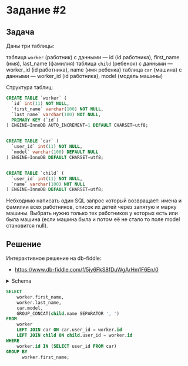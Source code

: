 # Задание #2

## Задача
Даны три таблицы:

таблица `worker` (работник) с данными — id (id работника), first_name (имя), last_name (фамилия)
таблица `child` (ребенок) с данными — worker_id (id работника), name (имя ребенка)
таблица `car` (машина) с данными — worker_id (id работника), model (модель машины)

Структура таблиц:

```sql
CREATE TABLE `worker` (
  `id` int(11) NOT NULL,
  `first_name` varchar(100) NOT NULL,
  `last_name` varchar(100) NOT NULL,
  PRIMARY KEY (`id`)
) ENGINE=InnoDB AUTO_INCREMENT=1 DEFAULT CHARSET=utf8;


CREATE TABLE `car` (
  `user_id` int(11) NOT NULL,
  `model` varchar(100) DEFAULT NULL
) ENGINE=InnoDB DEFAULT CHARSET=utf8;


CREATE TABLE `child` (
  `user_id` int(11) NOT NULL,
  `name` varchar(100) NOT NULL
) ENGINE=InnoDB DEFAULT CHARSET=utf8;
```

Небходимо написать один SQL запрос который возвращает: имена и фамилии всех работников, список их детей через запятую и марку машины. Выбрать нужно только тех работников у которых есть или была машина (если машина была и потом её не стало то поле model становится null).

## Решение

Интерактивное решение на db-fiddle:

* https://www.db-fiddle.com/f/5jy6FkS8fDuWgArHm1F6En/0

<details>
  <summary>Schema</summary>

  ```sql
SET GLOBAL sql_mode=(SELECT REPLACE(@@sql_mode,'ONLY_FULL_GROUP_BY',''));

CREATE TABLE `worker` (
  `id` int(11) NOT NULL AUTO_INCREMENT,
  `first_name` varchar(100) NOT NULL,
  `last_name` varchar(100) NOT NULL,
  PRIMARY KEY (`id`)
) ENGINE=InnoDB AUTO_INCREMENT=1 DEFAULT CHARSET=utf8;


CREATE TABLE `car` (
  `user_id` int(11) NOT NULL,
  `model` varchar(100) DEFAULT NULL
) ENGINE=InnoDB DEFAULT CHARSET=utf8;


CREATE TABLE `child` (
  `user_id` int(11) NOT NULL,
  `name` varchar(100) NOT NULL
) ENGINE=InnoDB DEFAULT CHARSET=utf8;

INSERT INTO `worker` (first_name, last_name) VALUES ('Ivan', 'Ivanov');
INSERT INTO `worker` (first_name, last_name) VALUES ('Petr', 'Petrov');
INSERT INTO `worker` (first_name, last_name) VALUES ('Irina', 'Irinova');
INSERT INTO `worker` (first_name, last_name) VALUES ('Dmitriy', 'Dmitriev');
INSERT INTO `worker` (first_name, last_name) VALUES ('Test5', 'Testov5');
INSERT INTO `worker` (first_name, last_name) VALUES ('Test6', 'Testov6');

INSERT INTO `car` (user_id, model) VALUES (1, NULL);
INSERT INTO `car` (user_id, model) VALUES (3, 'Lexus');
INSERT INTO `car` (user_id, model) VALUES (4, 'Lada');
INSERT INTO `car` (user_id, model) VALUES (5, 'Tesla');
INSERT INTO `car` (user_id, model) VALUES (6, 'Uaz');

INSERT INTO `child` (user_id, name) VALUES (1, 'Masha');
INSERT INTO `child` (user_id, name) VALUES (2, 'Grisha');
INSERT INTO `child` (user_id, name) VALUES (3, 'Kristina');
INSERT INTO `child` (user_id, name) VALUES (3, 'Danil');
INSERT INTO `child` (user_id, name) VALUES (4, 'Yulya');
INSERT INTO `child` (user_id, name) VALUES (6, 'Child6_1');
INSERT INTO `child` (user_id, name) VALUES (6, 'Child6_2');
INSERT INTO `child` (user_id, name) VALUES (6, 'Child6_3');


  ```

</details>

```sql
SELECT
    worker.first_name,
    worker.last_name,
    car.model,
    GROUP_CONCAT(child.name SEPARATOR ', ')
FROM
    worker
    LEFT JOIN car ON car.user_id = worker.id
    LEFT JOIN child ON child.user_id = worker.id
WHERE
    worker.id IN (SELECT user_id FROM car)
GROUP BY
	  worker.first_name;
```
